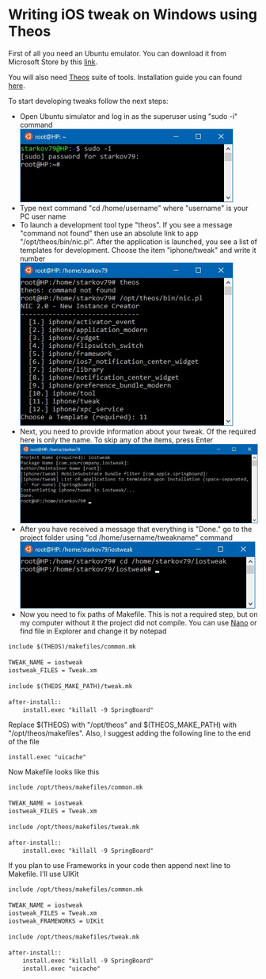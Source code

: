 # Writing iOS tweak on Windows using Theos

First of all you need an Ubuntu emulator. You can download it from Microsoft Store by this [link](https://www.microsoft.com/store/productId/9NBLGGH4MSV6).

You will also need [Theos](https://github.com/theos/theos) suite of tools. Installation guide you can found [here](https://github.com/theos/theos/wiki/Installation).

To start developing tweaks follow the next steps:
- Open Ubuntu simulator and log in as the superuser using "sudo -i" command
![](temp/1.jpg?raw=true "Authorize as root")
- Type next command "cd /home/username" where "username" is your PC user name
- To launch a development tool type "theos". If you see a message "command not found" then use an absolute link to app "/opt/theos/bin/nic.pl". After the application is launched, you see a list of templates for development. Choose the item "iphone/tweak" and write it number
![](temp/2.jpg?raw=true "Launch development tool")
- Next, you need to provide information about your tweak. Of the required here is only the name. To skip any of the items, press Enter
![](temp/3.jpg?raw=true "Provide information about the tweak")
- After you have received a message that everything is "Done." go to the project folder using "cd /home/username/tweakname" command
![](temp/4.jpg?raw=true "Go to project folder")
- Now you need to fix paths of Makefile. This is not a required step, but on my computer without it the project did not compile. You can use [Nano](https://en.wikipedia.org/wiki/Nano) or find file in Explorer and change it by notepad
```
include $(THEOS)/makefiles/common.mk

TWEAK_NAME = iostweak
iostweak_FILES = Tweak.xm

include $(THEOS_MAKE_PATH)/tweak.mk

after-install::
	install.exec "killall -9 SpringBoard"
```
Replace $(THEOS) with "/opt/theos" and $(THEOS_MAKE_PATH) with "/opt/theos/makefiles". Also, I suggest adding the following line to the end of the file 
```
install.exec "uicache"
```
Now Makefile looks like this
```
include /opt/theos/makefiles/common.mk

TWEAK_NAME = iostweak
iostweak_FILES = Tweak.xm

include /opt/theos/makefiles/tweak.mk

after-install::
	install.exec "killall -9 SpringBoard"
```
If you plan to use Frameworks in your code then append next line to Makefile. I'll use UIKit
```
include /opt/theos/makefiles/common.mk

TWEAK_NAME = iostweak
iostweak_FILES = Tweak.xm
iostweak_FRAMEWORKS = UIKit

include /opt/theos/makefiles/tweak.mk

after-install::
	install.exec "killall -9 SpringBoard"
	install.exec "uicache"
```

<!--- 
![](temp/5.jpg?raw=true "Open Makefile")
Replace $(THEOS) with "/opt/theos" and $(THEOS_MAKE_PATH) with "/opt/theos/makefiles". Now Makefile looks like this
![](temp/6.jpg?raw=true "Fix Makefile")
Also, I suggest adding the following line to the end of the file 
```
install.exec "uicache"
```
And in the end we get the following view
![](temp/7.jpg?raw=true "Makefile finish")
If you plan to use Frameworks in your code then append next line to Makefile. I'll use UIKit
```
tweakname_FRAMEWORKS = UIKit
```
![](temp/8.jpg?raw=true "Frameworks") 
--->



